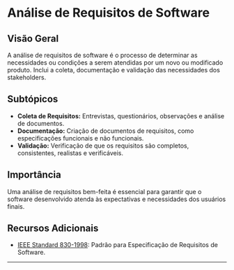 # Análise de Requisitos de Software

## Visão Geral
A análise de requisitos de software é o processo de determinar as necessidades ou condições a serem atendidas por um novo ou modificado produto. Inclui a coleta, documentação e validação das necessidades dos stakeholders.

## Subtópicos
- **Coleta de Requisitos:** Entrevistas, questionários, observações e análise de documentos.
- **Documentação:** Criação de documentos de requisitos, como especificações funcionais e não funcionais.
- **Validação:** Verificação de que os requisitos são completos, consistentes, realistas e verificáveis.

## Importância
Uma análise de requisitos bem-feita é essencial para garantir que o software desenvolvido atenda às expectativas e necessidades dos usuários finais.

## Recursos Adicionais
- [IEEE Standard 830-1998](https://www.ieee.org): Padrão para Especificação de Requisitos de Software.

---